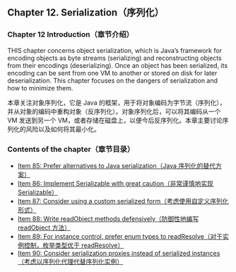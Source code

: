 ## Chapter 12. Serialization（序列化）

### Chapter 12 Introduction（章节介绍）

THIS chapter concerns object serialization, which is Java’s framework for encoding objects as byte streams (serializing) and reconstructing objects from their encodings (deserializing). Once an object has been serialized, its encoding can be sent from one VM to another or stored on disk for later deserialization. This chapter focuses on the dangers of serialization and how to minimize them.

本章关注对象序列化，它是 Java 的框架，用于将对象编码为字节流（序列化），并从对象的编码中重构对象（反序列化）。对象序列化后，可以将其编码从一个 VM 发送到另一个 VM，或者存储在磁盘上，以便今后反序列化。本章主要讨论序列化的风险以及如何将其最小化。

### Contents of the chapter（章节目录）
- [Item 85: Prefer alternatives to Java serialization（Java 序列化的替代方案）](../Chapter-12/Chapter-12-Item-85-Prefer-alternatives-to-Java-serialization.md)
- [Item 86: Implement Serializable with great caution（非常谨慎地实现 Serializable）](../Chapter-12/Chapter-12-Item-86-Implement-Serializable-with-great-caution.md)
- [Item 87: Consider using a custom serialized form（考虑使用自定义序列化形式）](../Chapter-12/Chapter-12-Item-87-Consider-using-a-custom-serialized-form.md)
- [Item 88: Write readObject methods defensively（防御性地编写 readObject 方法）](../Chapter-12/Chapter-12-Item-88-Write-readObject-methods-defensively.md)
- [Item 89: For instance control, prefer enum types to readResolve（对于实例控制，枚举类型优于 readResolve）](../Chapter-12/Chapter-12-Item-89-For-instance-control-prefer-enum-types-to-readResolve.md)
- [Item 90: Consider serialization proxies instead of serialized instances（考虑以序列化代理代替序列化实例）](../Chapter-12/Chapter-12-Item-90-Consider-serialization-proxies-instead-of-serialized-instances.md)
